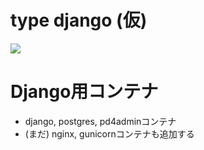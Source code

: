 # type django (仮)
![](https://github.com/tf63/type_django/actions/workflows/django.yml/badge.svg)

# Django用コンテナ
- django, postgres, pd4adminコンテナ
- (まだ) nginx, gunicornコンテナも追加する
